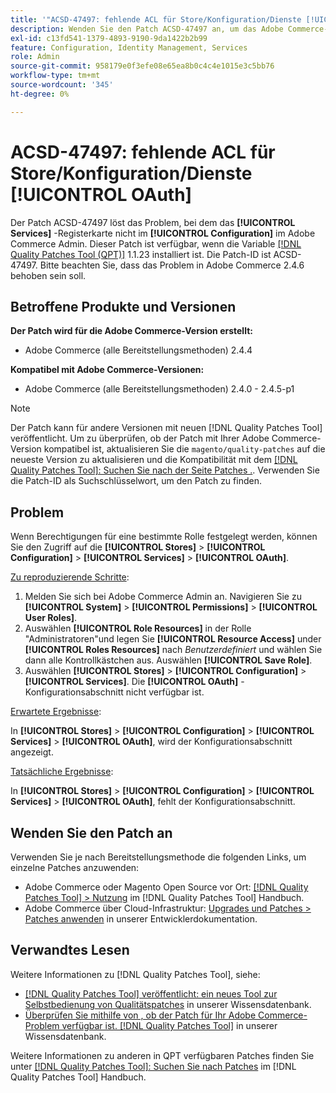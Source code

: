 ```yaml
---
title: '"ACSD-47497: fehlende ACL für Store/Konfiguration/Dienste [!UICONTROL OAuth]'''
description: Wenden Sie den Patch ACSD-47497 an, um das Adobe Commerce-Problem zu beheben, wenn Berechtigungen für eine bestimmte Rolle festgelegt sind, und Sie können den Zugriff auf den Konfigurationsabschnitt nicht definieren.
exl-id: c13fd541-1379-4893-9190-9da1422b2b99
feature: Configuration, Identity Management, Services
role: Admin
source-git-commit: 958179e0f3efe08e65ea8b0c4c4e1015e3c5bb76
workflow-type: tm+mt
source-wordcount: '345'
ht-degree: 0%

---
```


# ACSD-47497: fehlende ACL für Store/Konfiguration/Dienste [!UICONTROL OAuth]

Der Patch ACSD-47497 löst das Problem, bei dem das **[!UICONTROL Services]** -Registerkarte nicht im **[!UICONTROL Configuration]** im Adobe Commerce Admin. Dieser Patch ist verfügbar, wenn die Variable [[!DNL Quality Patches Tool (QPT)]](/help/announcements/adobe-commerce-announcements/magento-quality-patches-released-new-tool-to-self-serve-quality-patches.md) 1.1.23 installiert ist. Die Patch-ID ist ACSD-47497. Bitte beachten Sie, dass das Problem in Adobe Commerce 2.4.6 behoben sein soll.

## Betroffene Produkte und Versionen

**Der Patch wird für die Adobe Commerce-Version erstellt:**
* Adobe Commerce (alle Bereitstellungsmethoden) 2.4.4

**Kompatibel mit Adobe Commerce-Versionen:**
* Adobe Commerce (alle Bereitstellungsmethoden) 2.4.0 - 2.4.5-p1

>[!NOTE]
>
>Der Patch kann für andere Versionen mit neuen [!DNL Quality Patches Tool] veröffentlicht. Um zu überprüfen, ob der Patch mit Ihrer Adobe Commerce-Version kompatibel ist, aktualisieren Sie die `magento/quality-patches` auf die neueste Version zu aktualisieren und die Kompatibilität mit dem [[!DNL Quality Patches Tool]: Suchen Sie nach der Seite Patches .](https://experienceleague.adobe.com/tools/commerce-quality-patches/index.html). Verwenden Sie die Patch-ID als Suchschlüsselwort, um den Patch zu finden.

## Problem

Wenn Berechtigungen für eine bestimmte Rolle festgelegt werden, können Sie den Zugriff auf die **[!UICONTROL Stores]** > **[!UICONTROL Configuration]** > **[!UICONTROL Services]** > **[!UICONTROL OAuth]**.

<u>Zu reproduzierende Schritte</u>:

1. Melden Sie sich bei Adobe Commerce Admin an. Navigieren Sie zu **[!UICONTROL System]** > **[!UICONTROL Permissions]** > **[!UICONTROL User Roles]**.
1. Auswählen **[!UICONTROL Role Resources]** in der Rolle &quot;Administratoren&quot;und legen Sie **[!UICONTROL Resource Access]** under **[!UICONTROL Roles Resources]** nach _Benutzerdefiniert_ und wählen Sie dann alle Kontrollkästchen aus. Auswählen **[!UICONTROL Save Role]**.
1. Auswählen **[!UICONTROL Stores]** > **[!UICONTROL Configuration]** > **[!UICONTROL Services]**. Die **[!UICONTROL OAuth]** -Konfigurationsabschnitt nicht verfügbar ist.

<u>Erwartete Ergebnisse</u>:

In **[!UICONTROL Stores]** > **[!UICONTROL Configuration]** > **[!UICONTROL Services]** > **[!UICONTROL OAuth]**, wird der Konfigurationsabschnitt angezeigt.

<u>Tatsächliche Ergebnisse</u>:

In **[!UICONTROL Stores]** > **[!UICONTROL Configuration]** > **[!UICONTROL Services]** > **[!UICONTROL OAuth]**, fehlt der Konfigurationsabschnitt.

## Wenden Sie den Patch an

Verwenden Sie je nach Bereitstellungsmethode die folgenden Links, um einzelne Patches anzuwenden:

* Adobe Commerce oder Magento Open Source vor Ort: [[!DNL Quality Patches Tool] > Nutzung](https://experienceleague.adobe.com/docs/commerce-operations/tools/quality-patches-tool/usage.html) im [!DNL Quality Patches Tool] Handbuch.
* Adobe Commerce über Cloud-Infrastruktur: [Upgrades und Patches > Patches anwenden](https://experienceleague.adobe.com/docs/commerce-cloud-service/user-guide/develop/upgrade/apply-patches.html) in unserer Entwicklerdokumentation.

## Verwandtes Lesen

Weitere Informationen zu [!DNL Quality Patches Tool], siehe:

* [[!DNL Quality Patches Tool] veröffentlicht: ein neues Tool zur Selbstbedienung von Qualitätspatches](/help/announcements/adobe-commerce-announcements/magento-quality-patches-released-new-tool-to-self-serve-quality-patches.md) in unserer Wissensdatenbank.
* [Überprüfen Sie mithilfe von , ob der Patch für Ihr Adobe Commerce-Problem verfügbar ist. [!DNL Quality Patches Tool]](/help/support-tools/patches-available-in-qpt-tool/check-patch-for-magento-issue-with-magento-quality-patches.md) in unserer Wissensdatenbank.

Weitere Informationen zu anderen in QPT verfügbaren Patches finden Sie unter [[!DNL Quality Patches Tool]: Suchen Sie nach Patches](https://experienceleague.adobe.com/tools/commerce-quality-patches/index.html) im [!DNL Quality Patches Tool] Handbuch.
